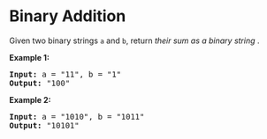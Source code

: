 # Binary Addition


Given two binary strings `a` and `b`, return  *their sum as a binary string* .

**Example 1:**

<pre><strong>Input:</strong> a = "11", b = "1"
<strong>Output:</strong> "100"
</pre>

**Example 2:**

<pre><strong>Input:</strong> a = "1010", b = "1011"
<strong>Output:</strong> "10101"
</pre>
